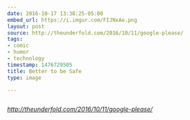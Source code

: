```yaml
---
date: 2016-10-17 13:38:25-05:00
embed_url: https://i.imgur.com/FIJNxAe.png
layout: post
source: http://theunderfold.com/2016/10/11/google-please/
tags:
- comic
- humor
- technology
timestamp: 1476729505
title: Better to be Safe
type: image

---
```

<img src="https://i.imgur.com/FIJNxAe.png" alt="" />

<cite>http://theunderfold.com/2016/10/11/google-please/</cite>

